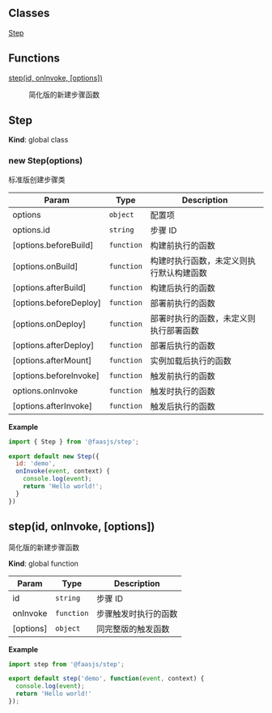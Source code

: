 ## Classes

<dl>
<dt><a href="#Step">Step</a></dt>
<dd></dd>
</dl>

## Functions

<dl>
<dt><a href="#step">step(id, onInvoke, [options])</a></dt>
<dd><p>简化版的新建步骤函数</p>
</dd>
</dl>

<a name="Step"></a>

## Step
**Kind**: global class  
<a name="new_Step_new"></a>

### new Step(options)
标准版创建步骤类


| Param | Type | Description |
| --- | --- | --- |
| options | <code>object</code> | 配置项 |
| options.id | <code>string</code> | 步骤 ID |
| [options.beforeBuild] | <code>function</code> | 构建前执行的函数 |
| [options.onBuild] | <code>function</code> | 构建时执行函数，未定义则执行默认构建函数 |
| [options.afterBuild] | <code>function</code> | 构建后执行的函数 |
| [options.beforeDeploy] | <code>function</code> | 部署前执行的函数 |
| [options.onDeploy] | <code>function</code> | 部署时执行的函数，未定义则执行部署函数 |
| [options.afterDeploy] | <code>function</code> | 部署后执行的函数 |
| [options.afterMount] | <code>function</code> | 实例加载后执行的函数 |
| [options.beforeInvoke] | <code>function</code> | 触发前执行的函数 |
| options.onInvoke | <code>function</code> | 触发时执行的函数 |
| [options.afterInvoke] | <code>function</code> | 触发后执行的函数 |

**Example**  
```js
import { Step } from '@faasjs/step';

export default new Step({
  id: 'demo',
  onInvoke(event, context) {
    console.log(event);
    return 'Hello world!';
  }
})
```
<a name="step"></a>

## step(id, onInvoke, [options])
简化版的新建步骤函数

**Kind**: global function  

| Param | Type | Description |
| --- | --- | --- |
| id | <code>string</code> | 步骤 ID |
| onInvoke | <code>function</code> | 步骤触发时执行的函数 |
| [options] | <code>object</code> | 同完整版的触发函数 |

**Example**  
```js
import step from '@faasjs/step';

export default step('demo', function(event, context) {
  console.log(event);
  return 'Hello world!'
});
```
